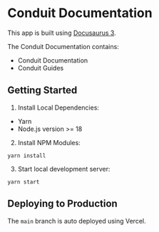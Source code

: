 # Conduit Documentation 

This app is built using [Docusaurus 3](https://docusaurus.io/).

The Conduit Documentation contains:
- Conduit Documentation
- Conduit Guides

## Getting Started

1. Install Local Dependencies:

- Yarn
- Node.js version >= 18

2. Install NPM Modules:

```console
yarn install
```

3. Start local development server:

```console
yarn start
```

## Deploying to Production

The `main` branch is auto deployed using Vercel.
